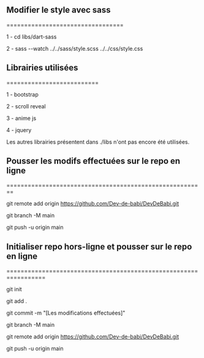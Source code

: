 ## Modifier le style avec sass ##
=================================

1 - cd libs/dart-sass

2 - sass --watch ../../sass/style.scss ../../css/style.css

## Librairies utilisées ##
==========================

1 - bootstrap

2 - scroll reveal

3 - anime js

4 - jquery

Les autres librairies présentent dans ./libs n'ont pas encore
été utilisées.

## Pousser les modifs effectuées sur le repo en ligne ##
========================================================

git remote add origin https://github.com/Dev-de-babi/DevDeBabi.git

git branch -M main

git push -u origin main

## Initialiser repo hors-ligne et pousser sur le repo en ligne ##
=================================================================

git init

git add .

git commit -m "[Les modifications effectuées]"

git branch -M main

git remote add origin https://github.com/Dev-de-babi/DevDeBabi.git

git push -u origin main
